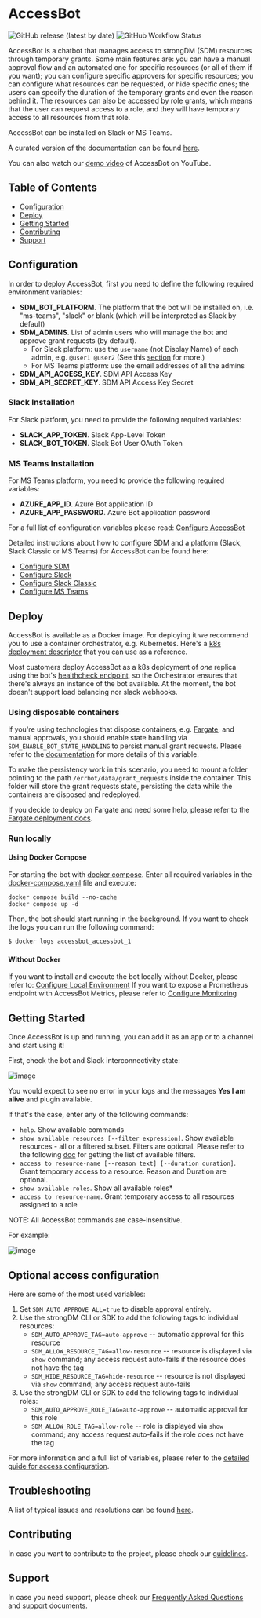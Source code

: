 # AccessBot
![GitHub release (latest by date)](https://img.shields.io/github/v/release/strongdm/accessbot)
![GitHub Workflow Status](https://img.shields.io/github/workflow/status/strongdm/accessbot/accessbot?label=tests)

AccessBot is a chatbot that manages access to strongDM (SDM) resources through temporary grants. 
Some main features are: 
you can have a manual approval flow and an automated one for specific resources (or all of them if you want);
you can configure specific approvers for specific resources;
you can configure what resources can be requested, or hide specific ones; 
the users can specify the duration of the temporary grants and even the reason behind it.
The resources can also be accessed by role grants, which means that the user can request access to a role, and they will have temporary access to all resources from that role. 

AccessBot can be installed on Slack or MS Teams.

A curated version of the documentation can be found [here](https://strongdm.github.io/accessbot/).

You can also watch our [demo video](https://www.youtube.com/watch?v=LfsbXl0b3G8) of AccessBot on YouTube.

## Table of Contents
* [Configuration](#configuration)
* [Deploy](#deploy)
* [Getting Started](#getting-started)
* [Contributing](#contributing)
* [Support](#support)

## Configuration
In order to deploy AccessBot, first you need to define the following required environment variables:
* **SDM_BOT_PLATFORM**. The platform that the bot will be installed on, i.e. "ms-teams", "slack" or blank (which will be interpreted as Slack by default)
* **SDM_ADMINS**. List of admin users who will manage the bot and approve grant requests (by default).
  - For Slack platform: use the `username` (not Display Name) of each admin, e.g. `@user1 @user2` (See this [section](docs/TROUBLESHOOTING.md#getting-slack-usernames) for more.)
  - For MS Teams platform: use the email addresses of all the admins
* **SDM_API_ACCESS_KEY**. SDM API Access Key
* **SDM_API_SECRET_KEY**. SDM API Access Key Secret

### Slack Installation
For Slack platform, you need to provide the following required variables:
* **SLACK_APP_TOKEN**. Slack App-Level Token
* **SLACK_BOT_TOKEN**. Slack Bot User OAuth Token

### MS Teams Installation
For MS Teams platform, you need to provide the following required variables:
* **AZURE_APP_ID**. Azure Bot application ID
* **AZURE_APP_PASSWORD**. Azure Bot application password

For a full list of configuration variables please read: [Configure AccessBot](docs/configure_accessbot/CONFIGURE_ACCESSBOT.md)

Detailed instructions about how to configure SDM and a platform (Slack, Slack Classic or MS Teams) for AccessBot can be found here:
* [Configure SDM](docs/configure_accessbot/CONFIGURE_SDM.md)
* [Configure Slack](docs/slack/CONFIGURE_SLACK.md)
* [Configure Slack Classic](docs/slack/CONFIGURE_SLACK_CLASSIC.md)
* [Configure MS Teams](docs/teams/CONFIGURE_MS_TEAMS.md)


## Deploy

AccessBot is available as a Docker image. For deploying it we recommend you to use a container orchestrator, e.g. Kubernetes. Here's a [k8s deployment descriptor](k8s-descriptor.yaml) that you can use as a reference.

Most customers deploy AccessBot as a k8s deployment of *one* replica using the bot's [healthcheck endpoint](.), so the Orchestrator ensures that there's always an instance of the bot available. At the moment, the bot doesn't support load balancing nor slack webhooks. 

### Using disposable containers

If you're using technologies that dispose containers, e.g. [Fargate](https://aws.amazon.com/fargate/), and manual approvals, you should enable state handling via `SDM_ENABLE_BOT_STATE_HANDLING` to persist manual grant requests. Please refer to the [documentation](docs/configure_accessbot/CONFIGURE_ACCESSBOT.md#bot-configuration) for more details of this variable.

To make the persistency work in this scenario, you need to mount a folder pointing to the path `/errbot/data/grant_requests` inside the container. This folder will store the grant requests state, persisting the data while the containers are disposed and redeployed.

If you decide to deploy on Fargate and need some help, please refer to the [Fargate deployment docs](./docs/deploy/FARGATE.md).

### Run locally

#### Using Docker Compose

For starting the bot with [docker compose](https://docs.docker.com/compose/install/). 
Enter all required variables in the [docker-compose.yaml](docker-compose.yaml) file and execute:

```
docker compose build --no-cache 
docker compose up -d
```

Then, the bot should start running in the background. If you want to check the logs you can run the following command: 
```bash
$ docker logs accessbot_accessbot_1
```

#### Without Docker

If you want to install and execute the bot locally without Docker, please refer to: [Configure Local Environment](docs/CONFIGURE_LOCAL_ENV.md)
If you want to expose a Prometheus endpoint with AccessBot Metrics, please refer to [Configure Monitoring](docs/configure_accessbot/CONFIGURE_MONITORING.md)

## Getting Started
Once AccessBot is up and running, you can add it as an app or to a channel and start using it!

First, check the bot and Slack interconnectivity state:

![image](docs/img/health-check.gif)

You would expect to see no error in your logs and the messages **Yes I am alive** and plugin available.

If that's the case, enter any of the following commands:
* `help`. Show available commands 
* `show available resources [--filter expression]`. Show available resources - all or a filtered subset. Filters are optional. 
Please refer to the following [doc](https://www.strongdm.com/docs/automation/getting-started/filters) for getting the list of available filters.
* `access to resource-name [--reason text] [--duration duration]`. Grant temporary access to a resource. Reason and Duration are optional.
* `show available roles`. Show all available roles*
* `access to resource-name`. Grant temporary access to all resources assigned to a role

NOTE: All AccessBot commands are case-insensitive.

For example:

![image](docs/img/main-commands-tutorial.gif)

## Optional access configuration
Here are some of the most used variables:

1. Set `SDM_AUTO_APPROVE_ALL=true` to disable approval entirely.
2. Use the strongDM CLI or SDK to add the following tags to individual resources:
      - `SDM_AUTO_APPROVE_TAG=auto-approve` -- automatic approval for this resource
      - `SDM_ALLOW_RESOURCE_TAG=allow-resource` -- resource is displayed via `show` command; any access request auto-fails if the resource does not have the tag
      - `SDM_HIDE_RESOURCE_TAG=hide-resource` -- resource is not displayed via `show` command; any access request auto-fails
3. Use the strongDM CLI or SDK to add the following tags to individual roles:
      - `SDM_AUTO_APPROVE_ROLE_TAG=auto-approve` -- automatic approval for this role
      - `SDM_ALLOW_ROLE_TAG=allow-role` -- role is displayed via `show` command; any access request auto-fails if the role does not have the tag

For more information and a full list of variables, please refer to the [detailed guide for access configuration](docs/configure_accessbot/ACCESS_CONFIGURATION.md).

## Troubleshooting

A list of typical issues and resolutions can be found [here](docs/TROUBLESHOOTING.md).

## Contributing
In case you want to contribute to the project, please check our [guidelines](CONTRIBUTING.md).

## Support
In case you need support, please check our [Frequently Asked Questions](docs/FAQ.md) and [support](SUPPORT.md) documents.

